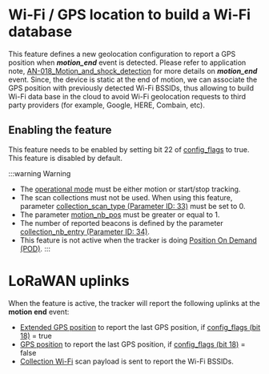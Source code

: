 # Wi-Fi / GPS location to build a Wi-Fi database
This feature defines a new geolocation configuration to report a GPS position when ***motion_end*** event is detected. Please refer to application note, [AN-018_Motion_and_shock_detection](/D-Reference/DocLibrary_R/AbeewayTrackers_R.md#application-notes) for more details on ***motion_end*** event. Since, the device is static at the end of motion, we can associate the GPS position with previously detected Wi-Fi BSSIDs, thus allowing to build Wi-Fi data base in the cloud to avoid Wi-Fi geolocation requests to third party providers (for example, Google, HERE, Combain, etc).

## Enabling the feature
This feature needs to be enabled by setting bit 22 of [config_flags](../../Parameters-default-configuration/firmware-parameters.html#miscellaneous-parameters) to true. This feature is disabled by default.

:::warning Warning
- The [operational mode](../../Parameters-default-configuration/firmware-parameters.md#parameters-for-operational-modes) must be either motion or start/stop tracking.
- The scan collections must not be used. When using this feature, parameter [collection_scan_type (Parameter ID: 33)](../../Parameters-default-configuration/firmware-parameters.md#parameters-for-collections) must be set to 0.
- The parameter [motion_nb_pos](../../Parameters-default-configuration/firmware-parameters.md#accelerometer-parameters) must be greater or equal to 1.
- The number of reported beacons is defined by the parameter [collection_nb_entry (Parameter ID: 34)](../../Parameters-default-configuration/firmware-parameters.md#parameters-for-collections). 
- This feature is not active when the tracker is doing [Position On Demand (POD)](../side-operations/#position-on-demand). 
:::

# LoRaWAN uplinks

When the feature is active, the tracker will report the following uplinks at the **motion end** event:
- [Extended GPS position](../../uplink-messages/extended-position/#extended-gps-fix-payload) to report the last GPS position, if [config_flags (bit 18)](../../Parameters-default-configuration/firmware-parameters.md#miscellaneous-parameters) = true 
- [GPS position](../../uplink-messages/position/#gps-fix-payload) to report the last GPS position, if [config_flags (bit 18)](../../Parameters-default-configuration/firmware-parameters.md#miscellaneous-parameters) = false 
- [Collection Wi-Fi](../../uplink-messages/collection-scan) scan payload is sent to report the Wi-Fi BSSIDs.







